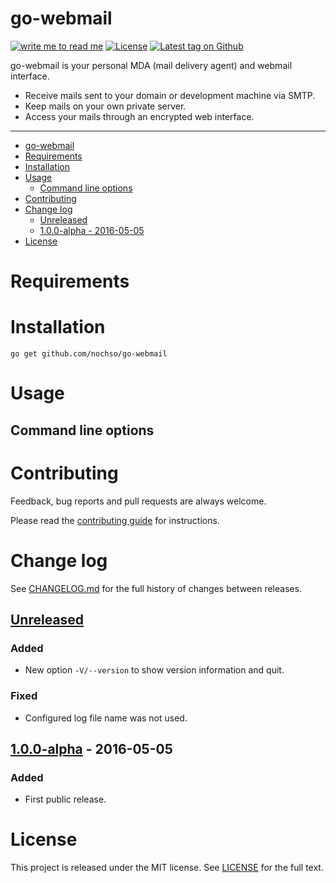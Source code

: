 # go-webmail

[![write me to read me](https://img.shields.io/badge/writeme-readme-blue.svg)](https://github.com/nochso/writeme)
[![License](https://img.shields.io/github/license/nochso/go-webmail.svg)](https://packagist.org/packages/nochso/go-webmail)
[![Latest tag on Github](https://img.shields.io/github/tag/nochso/go-webmail.svg)](https://github.com/nochso/go-webmail/tags)

go-webmail is your personal MDA (mail delivery agent) and webmail interface.

- Receive mails sent to your domain or development machine via SMTP.
- Keep mails on your own private server.
- Access your mails through an encrypted web interface.

* * *

- [go-webmail](#go-webmail)
- [Requirements](#requirements)
- [Installation](#installation)
- [Usage](#usage)
    - [Command line options](#command-line-options)
- [Contributing](#contributing)
- [Change log](#change-log)
    - [Unreleased](#unreleased)
    - [1.0.0-alpha - 2016-05-05](#100-alpha---2016-05-05)
- [License](#license)

# Requirements

# Installation
`go get github.com/nochso/go-webmail`

# Usage

## Command line options

# Contributing
Feedback, bug reports and pull requests are always welcome.

Please read the [contributing guide](CONTRIBUTING.md) for instructions.

# Change log
See [CHANGELOG.md](CHANGELOG.md) for the full history of changes between
releases.

## [Unreleased]

### Added
- New option `-V/--version` to show version information and quit.

### Fixed
- Configured log file name was not used.


## [1.0.0-alpha] - 2016-05-05

### Added
- First public release.

[Unreleased]: https://github.com/nochso/go-webmail/compare/1.0.0-alpha...HEAD
[1.0.0-alpha]: https://github.com/nochso/go-webmail/compare/3bff6366de08d8f72d861983eba78034812254d9...1.0.0-alpha



# License
This project is released under the MIT license. See [LICENSE](LICENSE) for the
full text.
